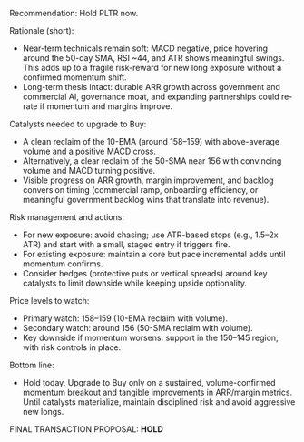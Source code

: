 Recommendation: Hold PLTR now.

Rationale (short):
- Near-term technicals remain soft: MACD negative, price hovering around the 50-day SMA, RSI ~44, and ATR shows meaningful swings. This adds up to a fragile risk-reward for new long exposure without a confirmed momentum shift.
- Long-term thesis intact: durable ARR growth across government and commercial AI, governance moat, and expanding partnerships could re-rate if momentum and margins improve.

Catalysts needed to upgrade to Buy:
- A clean reclaim of the 10-EMA (around 158–159) with above-average volume and a positive MACD cross.
- Alternatively, a clear reclaim of the 50-SMA near 156 with convincing volume and MACD turning positive.
- Visible progress on ARR growth, margin improvement, and backlog conversion timing (commercial ramp, onboarding efficiency, or meaningful government backlog wins that translate into revenue).

Risk management and actions:
- For new exposure: avoid chasing; use ATR-based stops (e.g., 1.5–2x ATR) and start with a small, staged entry if triggers fire.
- For existing exposure: maintain a core but pace incremental adds until momentum confirms.
- Consider hedges (protective puts or vertical spreads) around key catalysts to limit downside while keeping upside optionality.

Price levels to watch:
- Primary watch: 158–159 (10-EMA reclaim with volume).
- Secondary watch: around 156 (50-SMA reclaim with volume).
- Key downside if momentum worsens: support in the 150–145 region, with risk controls in place.

Bottom line:
- Hold today. Upgrade to Buy only on a sustained, volume-confirmed momentum breakout and tangible improvements in ARR/margin metrics. Until catalysts materialize, maintain disciplined risk and avoid aggressive new longs.

FINAL TRANSACTION PROPOSAL: **HOLD**